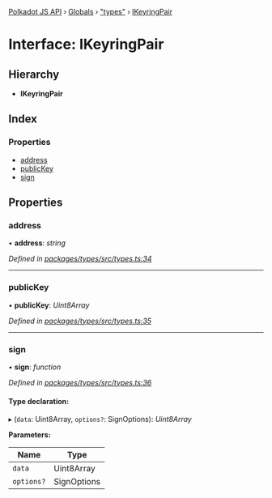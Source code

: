 [Polkadot JS API](../README.md) › [Globals](../globals.md) › ["types"](../modules/_types_.md) › [IKeyringPair](_types_.ikeyringpair.md)

# Interface: IKeyringPair

## Hierarchy

* **IKeyringPair**

## Index

### Properties

* [address](_types_.ikeyringpair.md#address)
* [publicKey](_types_.ikeyringpair.md#publickey)
* [sign](_types_.ikeyringpair.md#sign)

## Properties

###  address

• **address**: *string*

*Defined in [packages/types/src/types.ts:34](https://github.com/polkadot-js/api/blob/bd57359dc/packages/types/src/types.ts#L34)*

___

###  publicKey

• **publicKey**: *Uint8Array*

*Defined in [packages/types/src/types.ts:35](https://github.com/polkadot-js/api/blob/bd57359dc/packages/types/src/types.ts#L35)*

___

###  sign

• **sign**: *function*

*Defined in [packages/types/src/types.ts:36](https://github.com/polkadot-js/api/blob/bd57359dc/packages/types/src/types.ts#L36)*

#### Type declaration:

▸ (`data`: Uint8Array, `options?`: SignOptions): *Uint8Array*

**Parameters:**

Name | Type |
------ | ------ |
`data` | Uint8Array |
`options?` | SignOptions |
